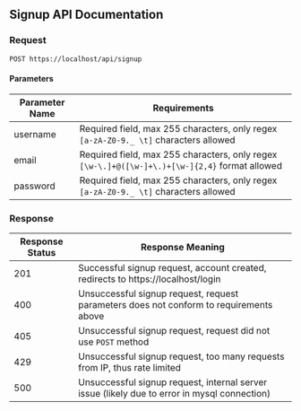 ## Signup API Documentation

### Request

`POST https://localhost/api/signup`

#### Parameters

| Parameter Name | Requirements |
|----------------|--------------|
| username | Required field, max 255 characters, only regex `[a-zA-Z0-9._ \t]` characters allowed |
| email | Required field, max 255 characters, only regex `[\w-\.]+@([\w-]+\.)+[\w-]{2,4}` format allowed |
| password | Required field, max 255 characters, only regex `[a-zA-Z0-9._ \t]` characters allowed |

### Response

| Response Status | Response Meaning |
|-|-|
| 201 | Successful signup request, account created, redirects to https://localhost/login |
| 400 | Unsuccessful signup request, request parameters does not conform to requirements above |
| 405 | Unsuccessful signup request, request did not use `POST` method |
| 429 | Unsuccessful signup request, too many requests from IP, thus rate limited |
| 500 | Unsuccessful signup request, internal server issue (likely due to error in mysql connection) |